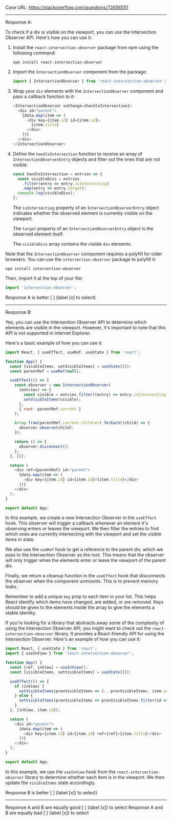 Case URL: https://stackoverflow.com/questions/72656551

------
Response A:

To check if a div is visible on the viewport, you can use the Intersection Observer API. Here's how you can use it:

1. Install the `react-intersection-observer` package from npm using the following command:

   ```
   npm install react-intersection-observer
   ```

2. Import the `IntersectionObserver` component from the package:

   ```javascript
   import { IntersectionObserver } from 'react-intersection-observer';
   ```

3. Wrap your `div` elements with the `IntersectionObserver` component and pass a callback function to it:

   ```javascript
   <IntersectionObserver onChange={handleIntersection}>
     <div id="parent">
       {data.map(item => (
         <div key={item.id} id={item.id}>
           {item.title}
         </div>
       ))}
     </div>
   </IntersectionObserver>
   ```

4. Define the `handleIntersection` function to receive an array of `IntersectionObserverEntry` objects and filter out the ones that are not visible:

   ```javascript
   const handleIntersection = entries => {
     const visibleDivs = entries
       .filter(entry => entry.isIntersecting)
       .map(entry => entry.target);
     console.log(visibleDivs);
   };
   ```

   The `isIntersecting` property of an `IntersectionObserverEntry` object indicates whether the observed element is currently visible on the viewport.

   The `target` property of an `IntersectionObserverEntry` object is the observed element itself.

   The `visibleDivs` array contains the visible `div` elements.

Note that the `IntersectionObserver` component requires a polyfill for older browsers. You can use the `intersection-observer` package to polyfill it:

```
npm install intersection-observer
```

Then, import it at the top of your file:

```javascript
import 'intersection-observer';
```

Response A is better [ ] (label [x] to select)

-------
Response B:



Yes, you can use the Intersection Observer API to determine which elements are visible in the viewport. However, it's important to note that this API is not supported in Internet Explorer.

Here's a basic example of how you can use it:

```javascript
import React, { useEffect, useRef, useState } from 'react';

function App() {
  const [visibleItems, setVisibleItems] = useState([]);
  const parentRef = useRef(null);

  useEffect(() => {
    const observer = new IntersectionObserver(
      (entries) => {
        const visible = entries.filter((entry) => entry.isIntersecting).map((entry) => entry.target.id);
        setVisibleItems(visible);
      },
      { root: parentRef.current }
    );

    Array.from(parentRef.current.children).forEach((child) => {
      observer.observe(child);
    });

    return () => {
      observer.disconnect();
    };
  }, []);

  return (
    <div ref={parentRef} id="parent">
      {data.map(item => (
        <div key={item.id} id={item.id}>{item.title}</div>
      ))}
    </div>
  );
}

export default App;
```

In this example, we create a new Intersection Observer in the `useEffect` hook. This observer will trigger a callback whenever an element it's observing enters or leaves the viewport. We then filter the entries to find which ones are currently intersecting with the viewport and set the visible items in state.

We also use the `useRef` hook to get a reference to the parent div, which we pass to the Intersection Observer as the root. This means that the observer will only trigger when the elements enter or leave the viewport of the parent div.

Finally, we return a cleanup function in the `useEffect` hook that disconnects the observer when the component unmounts. This is to prevent memory leaks.

Remember to add a unique `key` prop to each item in your list. This helps React identify which items have changed, are added, or are removed. Keys should be given to the elements inside the array to give the elements a stable identity.

If you're looking for a library that abstracts away some of the complexity of using the Intersection Observer API, you might want to check out the `react-intersection-observer` library. It provides a React-friendly API for using the Intersection Observer. Here's an example of how you can use it:

```javascript
import React, { useState } from 'react';
import { useInView } from 'react-intersection-observer';

function App() {
  const [ref, inView] = useInView();
  const [visibleItems, setVisibleItems] = useState([]);

  useEffect(() => {
    if (inView) {
      setVisibleItems(prevVisibleItems => [...prevVisibleItems, item.id]);
    } else {
      setVisibleItems(prevVisibleItems => prevVisibleItems.filter(id => id !== item.id));
    }
  }, [inView, item.id]);

  return (
    <div id="parent">
      {data.map(item => (
        <div key={item.id} id={item.id} ref={ref}>{item.title}</div>
      ))}
    </div>
  );
}

export default App;
```

In this example, we use the `useInView` hook from the `react-intersection-observer` library to determine whether each item is in the viewport. We then update the `visibleItems` state accordingly.

Response B is better [ ] (label [x]) to select)

-------

Response A and B are equally good [ ] (label [x]) to select
Response A and B are equally bad [ ] (label [x]) to select
